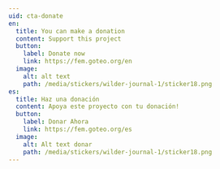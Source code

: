 ```yaml
---
uid: cta-donate
en:
  title: You can make a donation
  content: Support this project
  button:
    label: Donate now
    link: https://fem.goteo.org/en
  image:
    alt: alt text
    path: /media/stickers/wilder-journal-1/sticker18.png
es:
  title: Haz una donación
  content: Apoya este proyecto con tu donación!
  button:
    label: Donar Ahora
    link: https://fem.goteo.org/es
  image:
    alt: Alt text donar
    path: /media/stickers/wilder-journal-1/sticker18.png
---
```

